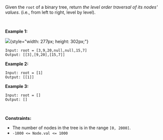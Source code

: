 Given the `root` of a binary tree, return *the level order traversal of
its nodes\' values*. (i.e., from left to right, level by level).

 

**Example 1:**

![](https://assets.leetcode.com/uploads/2021/02/19/tree1.jpg){style="width: 277px; height: 302px;"}

    Input: root = [3,9,20,null,null,15,7]
    Output: [[3],[9,20],[15,7]]

**Example 2:**

    Input: root = [1]
    Output: [[1]]

**Example 3:**

    Input: root = []
    Output: []

 

**Constraints:**

-   The number of nodes in the tree is in the range `[0, 2000]`.
-   `-1000 <= Node.val <= 1000`
